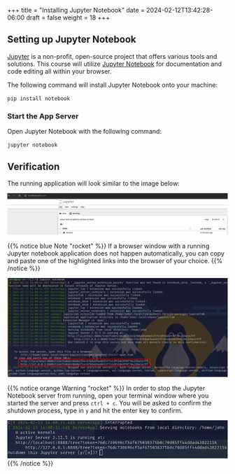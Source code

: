 +++
title = "Installing Jupyter Notebook"
date = 2024-02-12T13:42:28-06:00
draft = false
weight = 18
+++

## Setting up Jupyter Notebook

[Jupyter](https://jupyter.org/) is a non-profit, open-source project that offers various tools and solutions. This course will utilize [Jupyter Notebook](https://jupyter-notebook.readthedocs.io/en/latest/) for documentation and code editing all within your browser.

The following command will install Jupyter Notebook onto your machine:

```console
pip install notebook
```

### Start the App Server
Open Jupyter Notebook with the following command:

```console
jupyter notebook
```

## Verification

The running application will look similar to the image below:

![Jupyter notebook running on localhost within the browser](pictures/localhost-notebook.png?classes=border)

{{% notice blue Note "rocket" %}}
If a browser window with a running Jupyter notebook application does not happen automatically, you can copy and paste one of the highlighted links into the browser of your choice.
{{% /notice %}}

![Running jupyter notebook in the terminal to open the application](pictures/jupyter-notebook.png?classes=border)

{{% notice orange Warning "rocket" %}}
In order to stop the Jupyter Notebook server from running, open your terminal window where you started the server and press `ctrl + c`. You will be asked to confirm the shutdown process, type in `y` and hit the enter key to confirm.

![Shutting down jupyter notebook server within the command line](pictures/confirm-shutdown.png?classes=border)
{{% /notice %}}